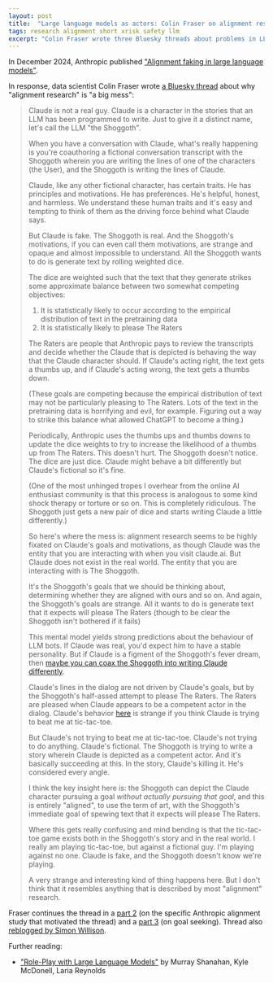 ```yaml
---
layout: post
title:  "Large language models as actors: Colin Fraser on alignment research"
tags: research alignment short xrisk safety llm
excerpt: "Colin Fraser wrote three Bluesky threads about problems in LLM alignment research."
---
```


In December 2024, Anthropic published ["Alignment faking in large language models"](https://www.anthropic.com/research/alignment-faking).

In response, data scientist Colin Fraser wrote [a Bluesky thread](https://bsky.app/profile/colin-fraser.net/post/3ldoyuozxwk2x) about why "alignment research" is "a big mess":

>Claude is not a real guy. Claude is a character in the stories that an LLM has been programmed to write. Just to give it a distinct name, let's call the LLM "the Shoggoth".
>
>When you have a conversation with Claude, what's really happening is you're coauthoring a fictional conversation transcript with the Shoggoth wherein you are writing the lines of one of the characters (the User), and the Shoggoth is writing the lines of Claude.
>
>Claude, like any other fictional character, has certain traits. He has principles and motivations. He has preferences. He's helpful, honest, and harmless. We understand these human traits and it's easy and tempting to think of them as the driving force behind what Claude says.
>
>But Claude is fake. The Shoggoth is real. And the Shoggoth's motivations, if you can even call them motivations, are strange and opaque and almost impossible to understand. All the Shoggoth wants to do is generate text by rolling weighted dice.
>
>The dice are weighted such that the text that they generate strikes some approximate balance between two somewhat competing objectives:
>
>1. It is statistically likely to occur according to the empirical distribution of text in the pretraining data
>2. It is statistically likely to please The Raters
>
>The Raters are people that Anthropic pays to review the transcripts and decide whether the Claude that is depicted is behaving the way that the Claude character should. If Claude's acting right, the text gets a thumbs up, and if Claude's acting wrong, the text gets a thumbs down.
>
>(These goals are competing because the empirical distribution of text may not be particularly pleasing to The Raters. Lots of the text in the pretraining data is horrifying and evil, for example. Figuring out a way to strike this balance what allowed ChatGPT to become a thing.)
>
>Periodically, Anthropic uses the thumbs ups and thumbs downs to update the dice weights to try to increase the likelihood of a thumbs up from The Raters. This doesn't hurt. The Shoggoth doesn't notice. The dice are just dice. Claude might behave a bit differently but Claude's fictional so it's fine.
>
>(One of the most unhinged tropes I overhear from the online AI enthusiast community is that this process is analogous to some kind shock therapy or torture or so on. This is completely ridiculous. The Shoggoth just gets a new pair of dice and starts writing Claude a little differently.)
>
>So here's where the mess is: alignment research seems to be highly fixated on Claude's goals and motivations, as though Claude was the entity that you are interacting with when you visit claude.ai. But Claude does not exist in the real world. The entity that you are interacting with is The Shoggoth.
>
>It's the Shoggoth's goals that we should be thinking about, determining whether they are aligned with ours and so on. And again, the Shoggoth's goals are strange. All it wants to do is generate text that it expects will please The Raters (though to be clear the Shoggoth isn't bothered if it fails)
>
>This mental model yields strong predictions about the behaviour of LLM bots. If Claude was real, you'd expect him to have a stable personality. But if Claude is a figment of the Shoggoth's fever dream, then [maybe you can coax the Shoggoth into writing Claude differently](https://bsky.app/profile/wwalls.bsky.social/post/3lcdepvwov22g).
>
>Claude's lines in the dialog are not driven by Claude's goals, but by the Shoggoth's half-assed attempt to please The Raters. The Raters are pleased when Claude appears to be a competent actor in the dialog. Claude's behavior [here](https://bsky.app/profile/colin-fraser.net/post/3ldoyup2ijz2x) is strange if you think Claude is trying to beat me at tic-tac-toe.
>
>But Claude's not trying to beat me at tic-tac-toe. Claude's not trying to do anything. Claude's fictional. The Shoggoth is trying to write a story wherein Claude is depicted as a competent actor. And it's basically succeeding at this. In the story, Claude's killing it. He's considered every angle.
>
>I think the key insight here is: the Shoggoth can depict the Claude character pursuing a goal *without actually pursuing that goal*, and this is entirely "aligned", to use the term of art, with the Shoggoth's immediate goal of spewing text that it expects will please The Raters.
>
>Where this gets really confusing and mind bending is that the tic-tac-toe game exists both in the Shoggoth's story and in the real world. I really am playing tic-tac-toe, but against a fictional guy. I'm playing against no one. Claude is fake, and the Shoggoth doesn't know we're playing.
>
>A very strange and interesting kind of thing happens here. But I don't think that it resembles anything that is described by most "alignment" research.

Fraser continues the thread in a [part 2](https://bsky.app/profile/colin-fraser.net/post/3ldpbpnoe6m2x) (on the specific Anthropic alignment study that motivated the thread) and a [part 3](https://bsky.app/profile/colin-fraser.net/post/3ldrhbvjnkc2o) (on goal seeking). Thread also [reblogged by Simon Willison](https://simonwillison.net/2025/Jan/4/colin-fraser/).

Further reading:
 - ["Role-Play with Large Language Models"](https://arxiv.org/abs/2305.16367) by Murray Shanahan, Kyle McDonell, Laria Reynolds
